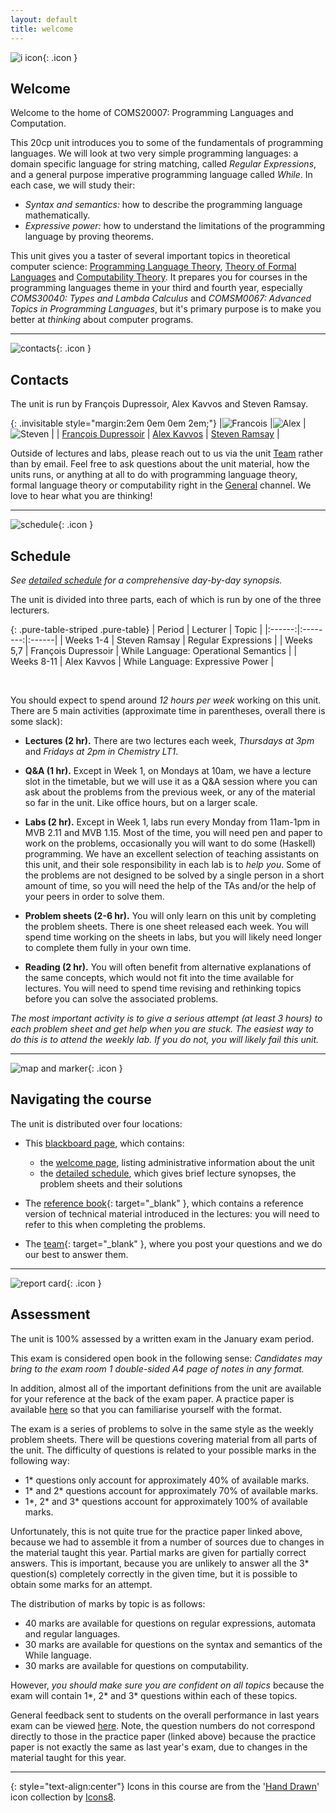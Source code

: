 ```yaml
---
layout: default
title: welcome
---
```


![i icon](assets/icons8-info-100.png){: .icon }
## Welcome

Welcome to the home of COMS20007: Programming Languages and Computation.  

This 20cp unit introduces you to some of the fundamentals of programming languages.  We will look at two very simple programming languages: a domain specific language for string matching, called *Regular Expressions*, and a general purpose imperative programming language called *While*.  In each case, we will study their:
  * *Syntax and semantics:* how to describe the programming language mathematically.
  * *Expressive power:* how to understand the limitations of the programming language by proving theorems.

This unit gives you a taster of several important topics in theoretical computer science: [Programming Language Theory](https://en.wikipedia.org/wiki/Programming_language_theory), [Theory of Formal Languages](https://en.wikipedia.org/wiki/Formal_language) and [Computability Theory](https://en.wikipedia.org/wiki/Computability_theory). It prepares you for courses in the programming languages theme in your third and fourth year, especially *COMS30040: Types and Lambda Calculus* and *COMSM0067: Advanced Topics in Programming Languages*, but it's primary purpose is to make you better at *thinking* about computer programs.

* * *

![contacts](assets/icons8-smartphone-tablet-100.png){: .icon }
## Contacts

The unit is run by François Dupressoir, Alex Kavvos and Steven Ramsay.

{: .invisitable style="margin:2em 0em 0em 2em;"}
|![Francois](Francois.jpg) |![Alex](Alex.jpg) |![Steven](wbc.jpg)  |
| [François Dupressoir][1] | [Alex Kavvos][2] | [Steven Ramsay][3] |

[1]: https://fdupress.net/
[2]: https://www.lambdabetaeta.eu
[3]: https://sjrsay.github.io

Outside of lectures and labs, please reach out to us via the unit [Team](https://teams.microsoft.com/l/channel/19%3a2NEgj0jbvDp5YdVZoqdcuNkusuf8W4rNUDpeDcMclPE1%40thread.tacv2/General?groupId=c1248506-faa4-4027-8362-142951c82bcc&tenantId=b2e47f30-cd7d-4a4e-a5da-b18cf1a4151b) rather than by email.  Feel free to ask questions about the unit material, how the units runs, or anything at all to do with programming language theory, formal language theory or computability right in the [General](https://teams.microsoft.com/l/channel/19%3a2NEgj0jbvDp5YdVZoqdcuNkusuf8W4rNUDpeDcMclPE1%40thread.tacv2/General?groupId=c1248506-faa4-4027-8362-142951c82bcc&tenantId=b2e47f30-cd7d-4a4e-a5da-b18cf1a4151b) channel.  We love to hear what you are thinking!


* * *

![schedule](assets/icons8-schedule-100.png){: .icon }
## Schedule

*See [detailed schedule](schedule.html) for a comprehensive day-by-day synopsis.*

The unit is divided into three parts, each of which is run by one of the three lecturers.

{: .pure-table-striped .pure-table}
| Period | Lecturer | Topic |
|:------:|:--------:|:------| 
| Weeks 1-4    | Steven Ramsay | Regular Expressions |
| Weeks 5,7  | François Dupressoir | While Language: Operational Semantics |
| Weeks 8-11   | Alex Kavvos | While Language: Expressive Power  |

<br/>

You should expect to spend around *12 hours per week* working on this unit.  There are 5 main activities (approximate time in parentheses, overall there is some slack):

  * __Lectures (2 hr).__ There are two lectures each week, *Thursdays at 3pm* and *Fridays at 2pm in Chemistry LT1*. 

  * __Q&A (1 hr).__ Except in Week 1, on Mondays at 10am, we have a lecture slot in the timetable, but we will use it as a Q&A session where you can ask about the problems from the previous week, or any of the material so far in the unit.  Like office hours, but on a larger scale.

  * __Labs (2 hr).__  Except in Week 1, labs run every Monday from 11am-1pm in MVB 2.11 and MVB 1.15.  Most of the time, you will need pen and paper to work on the problems, occasionally you will want to do some (Haskell) programming.  We have an excellent selection of teaching assistants on this unit, and their sole responsibility in each lab is to *help you*.  Some of the problems are not designed to be solved by a single person in a short amount of time, so you will need the help of the TAs and/or the help of your peers in order to solve them. 

  * __Problem sheets (2-6 hr).__ You will only learn on this unit by completing the problem sheets.  There is one sheet released each week.  You will spend time working on the sheets in labs, but you will likely need longer to complete them fully in your own time.

  <!-- * __Office hours (<1 hr).__ Each week there will be office hours with the lecturer, either online or in their office in MVB.  These will be irregular and advertised separately in each week. -->

  * __Reading (2 hr).__  You will often benefit from alternative explanations of the same concepts, which would not fit into the time available for lectures.  You will need to spend time revising and rethinking topics before you can solve the associated problems.

*The most important activity is to give a serious attempt (at least 3 hours) to each problem sheet and get help when you are stuck. The easiest way to do this is to attend the weekly lab.  If you do not, you will likely fail this unit.*

* * *

![map and marker](assets/icons8-map-marker-100.png){: .icon }
## Navigating the course

The unit is distributed over four locations:

* This [blackboard page][bb], which contains:
    - the [welcome page](welcome.html), listing administrative information about the unit
    - the [detailed schedule](schedule.html), which gives brief lecture synopses, the problem sheets and their solutions

* The [reference book][rf]{: target="_blank" }, which contains a reference version of technical material introduced in the lectures: you will need to refer to this when completing the problems.  

* The [team][te]{: target="_blank" }, where you post your questions and we do our best to answer them.

[bb]: https://www.ole.bris.ac.uk/auth-saml/saml/login?apId=_183_1&redirectUrl=https%3A%2F%2Fwww.ole.bris.ac.uk%2Fwebapps%2Fblackboard%2Fexecute%2FcourseMain%3Fcourse_id%3D_247719_1
[rf]: https://uob-coms20007.github.io/reference/
[lc]: https://github.com/uob-coms20007/labcode
[te]: https://teams.microsoft.com/l/channel/19%3a2NEgj0jbvDp5YdVZoqdcuNkusuf8W4rNUDpeDcMclPE1%40thread.tacv2/General?groupId=c1248506-faa4-4027-8362-142951c82bcc&tenantId=b2e47f30-cd7d-4a4e-a5da-b18cf1a4151b

* * *

![report card](assets/icons8-report-card-100.png){: .icon } 
## Assessment

The unit is 100% assessed by a written exam in the January exam period.

This exam is considered open book in the following sense:
*Candidates may bring to the exam room 1 double-sided A4 page of notes in any format.*

In addition, almost all of the important definitions from the unit are available for your reference at the back of the exam paper.  A practice paper is available [here](papers.html) so that you can familiarise yourself with the format.

The exam is a series of problems to solve in the same style as the weekly problem sheets.  There will be questions covering material from all parts of the unit.  The difficulty of questions is related to your possible marks in the following way:

* 1* questions only account for approximately 40% of available marks.
* 1* and 2* questions account for approximately 70% of available marks.
* 1\*, 2\* and 3* questions account for approximately 100% of available marks.

Unfortunately, this is not quite true for the practice paper linked above, because we had to assemble it from a number of sources due to changes in the material taught this year.  Partial marks are given for partially correct answers.  This is important, because you are unlikely to answer all the 3* question(s) completely correctly in the given time, but it is possible to obtain some marks for an attempt.

The distribution of marks by topic is as follows:
* 40 marks are available for questions on regular expressions, automata and regular languages.
* 30 marks are available for questions on the syntax and semantics of the While language.
* 30 marks are available for questions on computability.

However, *you should make sure you are confident on all topics* because the exam will contain 1*, 2* and 3* questions within each of these topics.

General feedback sent to students on the overall performance in last years exam can be viewed [here](feedback.txt).  Note, the question numbers do not correspond directly to those in the practice paper (linked above) because the practice paper is not exactly the same as last year's exam, due to changes in the material taught for this year.

* * *

{: style="text-align:center"}
Icons in this course are from the '[Hand Drawn](https://icons8.com/icons/carbon-copy)' icon collection by [Icons8](https://icons8.com/).